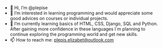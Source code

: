 - 👋 Hi, I’m @plepise
- 👀 I’m interested in learning programming and would appreciate some good advices on courses or individual projects.
- 🌱 I’m currently learning basics of HTML, CSS, Django, SQL and Python. After gaining more confidence in these languages I´m planning to continue exploring the programming world and get new skills.
- 📫 How to reach me: plepis.elizabet@outlook.com

<!---
plepise/plepise is a ✨ special ✨ repository because its `README.md` (this file) appears on your GitHub profile.
You can click the Preview link to take a look at your changes.
--->
